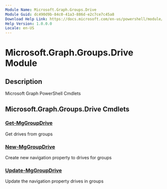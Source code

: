 ```yaml
---
Module Name: Microsoft.Graph.Groups.Drive
Module Guid: dc490d9b-84c0-41a3-886d-e2c7ce7c45a8
Download Help Link: https://docs.microsoft.com/en-us/powershell/module/microsoft.graph.groups.drive
Help Version: 1.0.0.0
Locale: en-US
---
```


# Microsoft.Graph.Groups.Drive Module
## Description
Microsoft Graph PowerShell Cmdlets

## Microsoft.Graph.Groups.Drive Cmdlets
### [Get-MgGroupDrive](Get-MgGroupDrive.md)
Get drives from groups

### [New-MgGroupDrive](New-MgGroupDrive.md)
Create new navigation property to drives for groups

### [Update-MgGroupDrive](Update-MgGroupDrive.md)
Update the navigation property drives in groups

